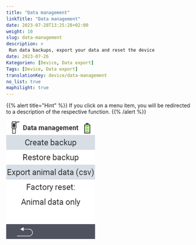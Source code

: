 ```yaml
---
title: "Data management"
linkTitle: "Data management"
date: 2023-07-28T13:25:28+02:00
weight: 10
slug: data-management
description: >
 Run data backups, export your data and reset the device
date: 2023-07-26
Kategorien: [Device, Data export]
Tags: [Device, Data export]
translationKey: device/data-management
no_list: true
maphilight: true
---
```

{{% alert title="Hint" %}}
If you click on a menu item, you will be redirected to a description of the respective function.
{{% /alert %}}

<img src="menu.png" alt="VitalControl Data management" title="Data management" usemap="#workmap" class="maphilight">

<map name="workmap">
  <area shape="rect" coords="2,40,238,80" alt="Create backup" title="The instructions for creating a backup can be found here&#10;Mouse klick: open documentation" href="/en/docs/backup/backup/">
  <area shape="rect" coords="2,80,238,120" alt="Restore backup" title="The instructions for restore a backup can be found here&#10;Mouse klick: open documentation" href="/en/docs/backup/restore/">
  <area shape="rect" coords="2,120,238,160" alt="Export animal data" title="All information and instructions for exporting animal data can be found here&#10;Mouse klick: open documentation" href="/en/docs/data-export/usb-drive/">
  <area shape="rect" coords="2,160,238,240" alt="Factory reset" title="All information and instructions for resetting the device and the animal data can be found here&#10;Mouse klick: open documentation" href="/docs/reset/">
</map>
